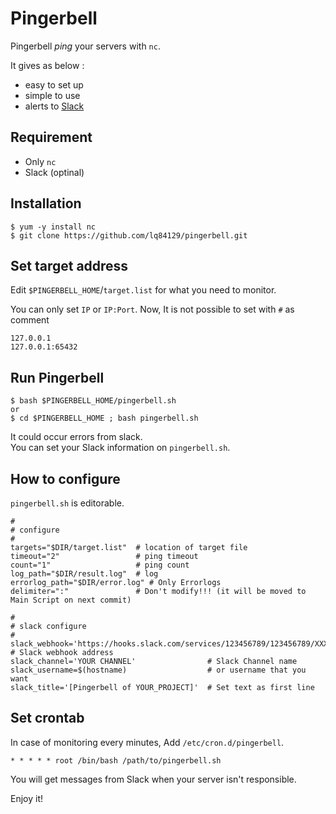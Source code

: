 # Pingerbell 


Pingerbell *ping* your servers with `nc`.

It gives as below :
- easy to set up 
- simple to use
- alerts to [Slack](https://slack.com)

## Requirement

- Only `nc`
- Slack (optinal)


## Installation

```shell
$ yum -y install nc
$ git clone https://github.com/lq84129/pingerbell.git 
```

## Set target address

Edit `$PINGERBELL_HOME`/`target.list` for what you need to monitor.

You can only set `IP` or `IP:Port`.
Now, It is not possible to set with `#` as comment

```shell
127.0.0.1 
127.0.0.1:65432 
```

## Run Pingerbell

```shell
$ bash $PINGERBELL_HOME/pingerbell.sh
or
$ cd $PINGERBELL_HOME ; bash pingerbell.sh
```

It could occur errors from slack.  
You can set  your Slack information on `pingerbell.sh`.

## How to configure 

`pingerbell.sh` is editorable.

```shell
#
# configure
#
targets="$DIR/target.list"	# location of target file 
timeout="2"     			# ping timeout
count="1"					# ping count 
log_path="$DIR/result.log"	# log 
errorlog_path="$DIR/error.log" # Only Errorlogs
delimiter=":"				# Don't modify!!! (it will be moved to Main Script on next commit)

#
# slack configure
#
slack_webhook='https://hooks.slack.com/services/123456789/123456789/XXXXXXXXXXXXXXXXXXX' # Slack webhook address
slack_channel='YOUR CHANNEL'				# Slack Channel name
slack_username=$(hostname) 					# or username that you want
slack_title='[Pingerbell of YOUR_PROJECT]' 	# Set text as first line
```


## Set crontab

In case of monitoring every minutes, Add `/etc/cron.d/pingerbell`.

```shell
* * * * * root /bin/bash /path/to/pingerbell.sh
```

You will get messages from Slack when your server isn't responsible.  


Enjoy it!
